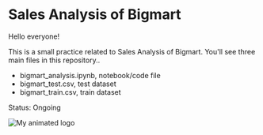 # Sales Analysis of Bigmart

Hello everyone!

This is a small practice related to Sales Analysis of Bigmart.
You'll see three main files in this repository..

* bigmart_analysis.ipynb, notebook/code file
* bigmart_test.csv, test dataset
* bigmart_train.csv, train dataset

Status: Ongoing

![My animated logo](assets/bigmart_statement.PNG)
